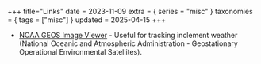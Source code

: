 +++
title="Links"
date = 2023-11-09
extra = { series = "misc" }
taxonomies = { tags = ["misc"] }
updated = 2025-04-15
+++

- [NOAA GEOS Image Viewer](https://www.star.nesdis.noaa.gov/GOES/index.php) - Useful for tracking inclement weather (National Oceanic and Atmospheric Administration - Geostationary Operational Environmental Satellites).
